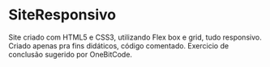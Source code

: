 # SiteResponsivo

Site criado com HTML5 e CSS3, utilizando Flex box e grid, tudo responsivo. Criado apenas pra fins didáticos, código comentado. Exercicio de conclusão sugerido por OneBitCode.
